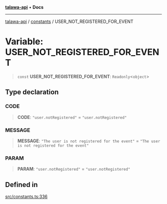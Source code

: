 [**talawa-api**](../../README.md) • **Docs**

***

[talawa-api](../../modules.md) / [constants](../README.md) / USER\_NOT\_REGISTERED\_FOR\_EVENT

# Variable: USER\_NOT\_REGISTERED\_FOR\_EVENT

> `const` **USER\_NOT\_REGISTERED\_FOR\_EVENT**: `Readonly`\<`object`\>

## Type declaration

### CODE

> **CODE**: `"user.notRegistered"` = `"user.notRegistered"`

### MESSAGE

> **MESSAGE**: `"The user is not registered for the event"` = `"The user is not registered for the event"`

### PARAM

> **PARAM**: `"user.notRegistered"` = `"user.notRegistered"`

## Defined in

[src/constants.ts:336](https://github.com/PalisadoesFoundation/talawa-api/blob/3bacbf38707ebd3e3e5f1bc5b4cc7aa3b2adc169/src/constants.ts#L336)
